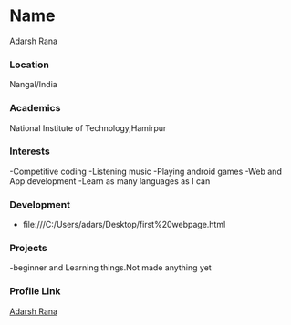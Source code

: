 # Name
Adarsh Rana
### Location
Nangal/India

### Academics
National Institute of Technology,Hamirpur

### Interests
-Competitive coding
-Listening music
-Playing android games
-Web and App development
-Learn as many languages as I can

### Development

- file:///C:/Users/adars/Desktop/first%20webpage.html

### Projects

-beginner and Learning things.Not made anything yet

### Profile Link

[Adarsh Rana](https://github.com/adarshrana205)